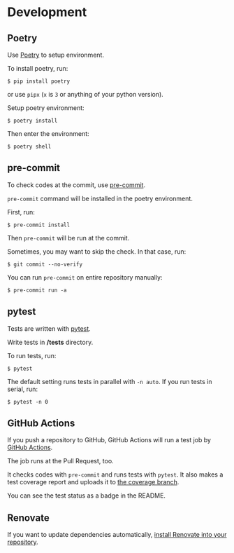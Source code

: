 # Development

## Poetry

Use [Poetry](https://python-poetry.org/) to setup environment.

To install poetry, run:

```
$ pip install poetry
```

or use `pipx` (`x` is `3` or anything of your python version).

Setup poetry environment:

```
$ poetry install
```

Then enter the environment:

```
$ poetry shell
```

## pre-commit

To check codes at the commit, use [pre-commit](https://pre-commit.com/).

`pre-commit` command will be installed in the poetry environment.

First, run:

```
$ pre-commit install
```

Then `pre-commit` will be run at the commit.

Sometimes, you may want to skip the check. In that case, run:

```
$ git commit --no-verify
```

You can run `pre-commit` on entire repository manually:

```
$ pre-commit run -a
```

## pytest

Tests are written with [pytest](https://docs.pytest.org/).

Write tests in **/tests** directory.

To run tests, run:

```
$ pytest
```

The default setting runs tests in parallel with `-n auto`.
If you run tests in serial, run:

```
$ pytest -n 0
```

## GitHub Actions

If you push a repository to GitHub, GitHub Actions will run a test job
by [GitHub Actions](https://github.co.jp/features/actions).

The job runs at the Pull Request, too.

It checks codes with `pre-commit` and runs tests with `pytest`.
It also makes a test coverage report and uploads it to [the coverage branch](ssh://git@github.com/rcmdnk/inherit-docstring/tree/coverage).

You can see the test status as a badge in the README.

## Renovate

If you want to update dependencies automatically, [install Renovate into your repository](https://docs.renovatebot.com/getting-started/installing-onboarding/).
